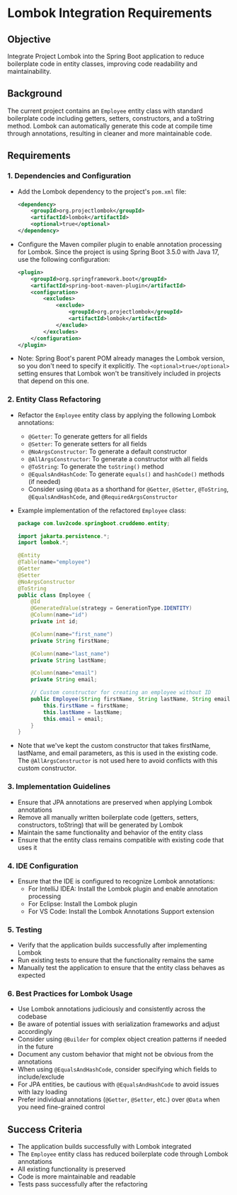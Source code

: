 # Lombok Integration Requirements

## Objective
Integrate Project Lombok into the Spring Boot application to reduce boilerplate code in entity classes, improving code readability and maintainability.

## Background
The current project contains an `Employee` entity class with standard boilerplate code including getters, setters, constructors, and a toString method. Lombok can automatically generate this code at compile time through annotations, resulting in cleaner and more maintainable code.

## Requirements

### 1. Dependencies and Configuration
- Add the Lombok dependency to the project's `pom.xml` file:
  ```xml
  <dependency>
      <groupId>org.projectlombok</groupId>
      <artifactId>lombok</artifactId>
      <optional>true</optional>
  </dependency>
  ```

- Configure the Maven compiler plugin to enable annotation processing for Lombok. Since the project is using Spring Boot 3.5.0 with Java 17, use the following configuration:
  ```xml
  <plugin>
      <groupId>org.springframework.boot</groupId>
      <artifactId>spring-boot-maven-plugin</artifactId>
      <configuration>
          <excludes>
              <exclude>
                  <groupId>org.projectlombok</groupId>
                  <artifactId>lombok</artifactId>
              </exclude>
          </excludes>
      </configuration>
  </plugin>
  ```

- Note: Spring Boot's parent POM already manages the Lombok version, so you don't need to specify it explicitly. The `<optional>true</optional>` setting ensures that Lombok won't be transitively included in projects that depend on this one.

### 2. Entity Class Refactoring
- Refactor the `Employee` entity class by applying the following Lombok annotations:
  - `@Getter`: To generate getters for all fields
  - `@Setter`: To generate setters for all fields
  - `@NoArgsConstructor`: To generate a default constructor
  - `@AllArgsConstructor`: To generate a constructor with all fields
  - `@ToString`: To generate the `toString()` method
  - `@EqualsAndHashCode`: To generate `equals()` and `hashCode()` methods (if needed)
  - Consider using `@Data` as a shorthand for `@Getter`, `@Setter`, `@ToString`, `@EqualsAndHashCode`, and `@RequiredArgsConstructor`

- Example implementation of the refactored `Employee` class:
  ```java
  package com.luv2code.springboot.cruddemo.entity;

  import jakarta.persistence.*;
  import lombok.*;

  @Entity
  @Table(name="employee")
  @Getter
  @Setter
  @NoArgsConstructor
  @ToString
  public class Employee {
      @Id
      @GeneratedValue(strategy = GenerationType.IDENTITY)
      @Column(name="id")
      private int id;

      @Column(name="first_name")
      private String firstName;

      @Column(name="last_name")
      private String lastName;

      @Column(name="email")
      private String email;

      // Custom constructor for creating an employee without ID
      public Employee(String firstName, String lastName, String email) {
          this.firstName = firstName;
          this.lastName = lastName;
          this.email = email;
      }
  }
  ```

- Note that we've kept the custom constructor that takes firstName, lastName, and email parameters, as this is used in the existing code. The `@AllArgsConstructor` is not used here to avoid conflicts with this custom constructor.

### 3. Implementation Guidelines
- Ensure that JPA annotations are preserved when applying Lombok annotations
- Remove all manually written boilerplate code (getters, setters, constructors, toString) that will be generated by Lombok
- Maintain the same functionality and behavior of the entity class
- Ensure that the entity class remains compatible with existing code that uses it

### 4. IDE Configuration
- Ensure that the IDE is configured to recognize Lombok annotations:
  - For IntelliJ IDEA: Install the Lombok plugin and enable annotation processing
  - For Eclipse: Install the Lombok plugin
  - For VS Code: Install the Lombok Annotations Support extension

### 5. Testing
- Verify that the application builds successfully after implementing Lombok
- Run existing tests to ensure that the functionality remains the same
- Manually test the application to ensure that the entity class behaves as expected

### 6. Best Practices for Lombok Usage
- Use Lombok annotations judiciously and consistently across the codebase
- Be aware of potential issues with serialization frameworks and adjust accordingly
- Consider using `@Builder` for complex object creation patterns if needed in the future
- Document any custom behavior that might not be obvious from the annotations
- When using `@EqualsAndHashCode`, consider specifying which fields to include/exclude
- For JPA entities, be cautious with `@EqualsAndHashCode` to avoid issues with lazy loading
- Prefer individual annotations (`@Getter`, `@Setter`, etc.) over `@Data` when you need fine-grained control

## Success Criteria
- The application builds successfully with Lombok integrated
- The `Employee` entity class has reduced boilerplate code through Lombok annotations
- All existing functionality is preserved
- Code is more maintainable and readable
- Tests pass successfully after the refactoring
